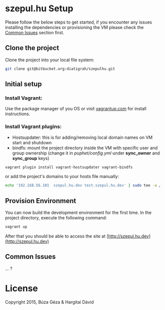 # szepul.hu Setup

Please follow the below steps to get started, if you encounter any issues installing the dependencies or provisioning the VM please check the [Common Issues](#common-issues) section first.

## Clone the project

Clone the project into your local file system:

```bash
git clone git@bitbucket.org:diatigrah/szepulhu.git
```

## Initial setup

### Install Vagrant:

Use the package manager of you OS or visit [vagrantup.com](https://www.vagrantup.com/) for install instructions.

### Install Vagrant plugins:

 * Hostsupdater: this is for adding/removing local domain names on VM start and shutdown
 * bindfs: mount the project directory inside the VM with specific user and group ownership 
(change it in *puphet/config.yml* under **sync_owner** and **sync_group** keys)

```bash
vagrant plugin install vagrant-hostsupdater vagrant-bindfs
```

or add the project's domains to your hosts file manually:

```bash
echo '192.168.56.101  szepul.hu.dev test.szepul.hu.dev' | sudo tee -a /etc/hosts
```

## Provision Environment

You can now build the development environment for the first time. In the project directory, execute the following command:

```bash
vagrant up
```

After that you should be able to access the site at [http://szepul.hu.dev](http://szepul.hu.dev)

## Common Issues

... ?

# License

Copyright 2015, Búza Géza & Hargitai Dávid 
